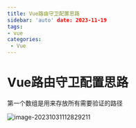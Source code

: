 ```yaml
---
title: Vue路由守卫配置思路
sidebar: 'auto' date: 2023-11-19
tags:
- vue
categories: 
 - Vue
---
```

# Vue路由守卫配置思路

第一个数组是用来存放所有需要验证的路径

![image-20231031112829211](/image-20231031112829211.png)
